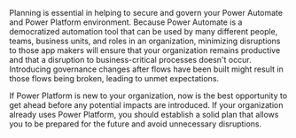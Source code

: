 Planning is essential in helping to secure and govern your Power Automate 
and Power Platform environment. Because Power Automate is a democratized 
automation tool that can be used by many different people, teams, business 
units, and roles in an organization, minimizing disruptions to those app 
makers will ensure that your organization remains productive and that a 
disruption to business-critical processes doesn't occur. Introducing governance 
changes after flows have been built might result in those flows being broken, 
leading to unmet expectations.

If Power Platform is new to your organization, now is the best
opportunity to get ahead before any potential impacts are introduced. If
your organization already uses Power Platform, you should 
establish a solid plan that allows you to be prepared for the future and avoid
unnecessary disruptions.
